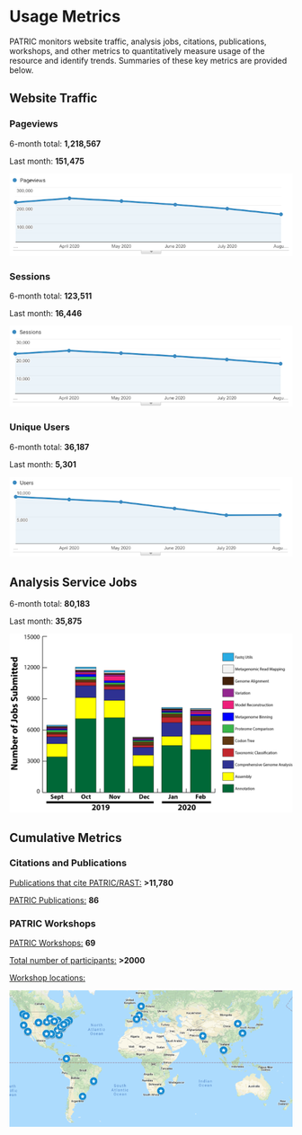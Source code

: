 # Usage Metrics
PATRIC monitors website traffic, analysis jobs, citations, publications, workshops, and other metrics to quantitatively measure usage of the resource and identify trends. Summaries of these key metrics are provided below.

## Website Traffic

### Pageviews
6-month total: **1,218,567**   

Last month: **151,475**

![Pageviews 6 months](_static/images/usage_metrics/pageviews_6_months_aug2020.png)

### Sessions
6-month total: **123,511**   

Last month: **16,446** 

![Sessions 6 months](_static/images/usage_metrics/sessions_6_months_aug2020.png)

### Unique Users
6-month total: **36,187**   

Last month: **5,301**

![Users 6 months](_static/images/usage_metrics/users_6_months_aug2020.png)

## Analysis Service Jobs
6-month total: **80,183**   

Last month: **35,875**

![Service Jobs 6 months](_static/images/usage_metrics/analysis_jobs_6_months_feb2020b.png)


## Cumulative Metrics

### Citations and Publications

[Publications that cite PATRIC/RAST:](https://scholar.google.com/citations?user=Ov91kMAAAAAJ&hl=en&authuser=1) **>11,780**

[PATRIC Publications:](https://docs.patricbrc.org/publications.html) **86**

### PATRIC Workshops

[PATRIC Workshops:](https://docs.patricbrc.org/workshops.html) **69**

[Total number of participants:](https://docs.patricbrc.org/workshops.html) **>2000**

[Workshop locations:](https://docs.patricbrc.org/workshops.html)

![PATRIC workshop locations](_static/images/usage_metrics/workshop_map.png)


